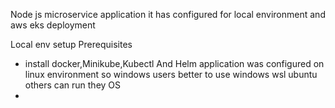 Node js microservice application
it has configured for local environment and aws eks deployment

Local env setup 
Prerequisites
 * install docker,Minikube,Kubectl And Helm 
   application was configured on linux environment so windows users better to use windows wsl ubuntu others can run they OS
 * 
